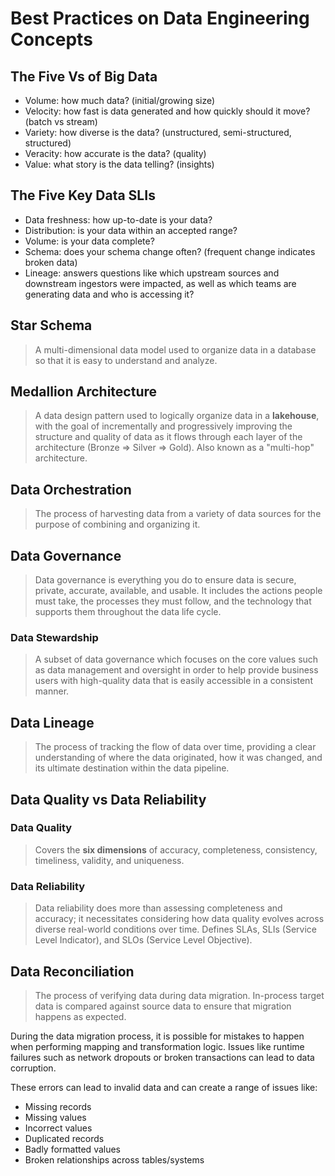 # Best Practices on Data Engineering Concepts

## The Five Vs of Big Data

- Volume: how much data? (initial/growing size)
- Velocity: how fast is data generated and how quickly should it move? (batch vs stream)
- Variety: how diverse is the data? (unstructured, semi-structured, structured)
- Veracity: how accurate is the data? (quality)
- Value: what story is the data telling? (insights)

## The Five Key Data SLIs

- Data freshness: how up-to-date is your data?
- Distribution: is your data within an accepted range?
- Volume: is your data complete?
- Schema: does your schema change often? (frequent change indicates broken data)
- Lineage: answers questions like which upstream sources and downstream ingestors were impacted, as well as which teams are generating data and who is accessing it?

## Star Schema

> A multi-dimensional data model used to organize data in a database so that it is easy to understand and analyze.

## Medallion Architecture

> A data design pattern used to logically organize data in a **lakehouse**, with the goal of incrementally and progressively improving the structure and quality of data as it flows through each layer of the architecture (Bronze => Silver => Gold). Also known as a "multi-hop" architecture.

## Data Orchestration

> The process of harvesting data from a variety of data sources for the purpose of combining and organizing it.

## Data Governance

> Data governance is everything you do to ensure data is secure, private, accurate, available, and usable. It includes the actions people must take, the processes they must follow, and the technology that supports them throughout the data life cycle.

### Data Stewardship

> A subset of data governance which focuses on the core values such as data management and oversight in order to help provide business users with high-quality data that is easily accessible in a consistent manner.

## Data Lineage

> The process of tracking the flow of data over time, providing a clear understanding of where the data originated, how it was changed, and its ultimate destination within the data pipeline.

## Data Quality vs Data Reliability

### Data Quality

> Covers the **six dimensions** of accuracy, completeness, consistency, timeliness, validity, and uniqueness.

### Data Reliability

> Data reliability does more than assessing completeness and accuracy; it necessitates considering how data quality evolves across diverse real-world conditions over time. Defines SLAs, SLIs (Service Level Indicator), and SLOs (Service Level Objective).

## Data Reconciliation

> The process of verifying data during data migration. In-process target data is compared against source data to ensure that migration happens as expected.

During the data migration process, it is possible for mistakes to happen when performing mapping and transformation logic. Issues like runtime failures such as network dropouts or broken transactions can lead to data corruption.

These errors can lead to invalid data and can create a range of issues like:
- Missing records
- Missing values
- Incorrect values
- Duplicated records
- Badly formatted values
- Broken relationships across tables/systems
